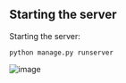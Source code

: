 ## Starting the server
Starting the server:
```
python manage.py runserver

```


![image](https://github.com/BhadriNarayana/HealthMLApi/assets/105124020/c51f7c19-00a5-4128-bf76-a01fa8a1ea9a)
